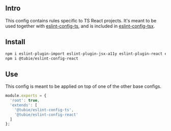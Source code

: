 ## Intro

This config contains rules specific to TS React projects. It's meant to be used together with [eslint-config-ts](../ts), and is included in [eslint-config-tsx](../tsx).


## Install

```sh
npm i eslint-plugin-import eslint-plugin-jsx-a11y eslint-plugin-react eslint-plugin-react-hooks
npm i @tubie/eslint-config-react
```


## Use

This config is meant to be applied on top of one of the other base configs.

```js
module.exports = {
  'root': true,
  'extends': [
    '@tubie/eslint-config-ts',
    '@tubie/eslint-config-react'
  ]
};
```
